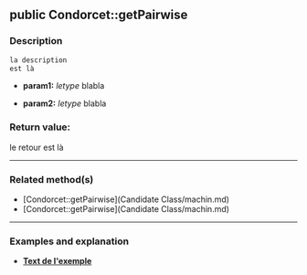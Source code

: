 ## public Condorcet::getPairwise

### Description    

```php
la description
est là
```

- **param1:** *letype* blabla

- **param2:** *letype* blabla



### Return value:   

le retour
est là


---------------------------------------

### Related method(s)      

* [Condorcet::getPairwise](Candidate Class/machin.md)    
* [Condorcet::getPairwise](Candidate Class/machin.md)    

---------------------------------------

### Examples and explanation

* **[Text de l'exemple](link)**    
